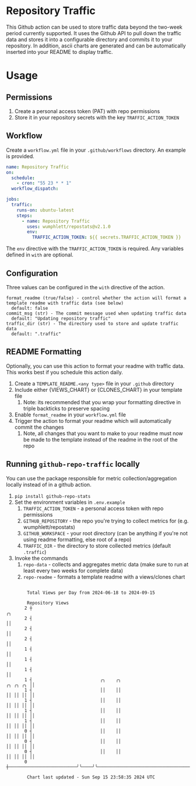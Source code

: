 # Repository Traffic

This Github action can be used to store traffic data beyond the two-week period currently supported.
It uses the Github API to pull down the traffic data and stores it into a configurable directory and commits it to your 
repository. In addition, ascii charts are generated and can be automatically inserted into your README to display traffic.

# Usage
## Permissions
1. Create a personal access token (PAT) with repo permissions
2. Store it in your repository secrets with the key `TRAFFIC_ACTION_TOKEN`

## Workflow
Create a `workflow.yml` file in your `.github/workflows` directory. An example is provided.

```yaml
name: Repository Traffic
on:
  schedule:
    - cron: "55 23 * * 1"
  workflow_dispatch:

jobs:
  traffic:
    runs-on: ubuntu-latest
    steps:
      - name: Repository Traffic
        uses: wumphlett/repostats@v2.1.0
        env:
          TRAFFIC_ACTION_TOKEN: ${{ secrets.TRAFFIC_ACTION_TOKEN }}
```
The `env` directive with the `TRAFFIC_ACTION_TOKEN` is required. Any variables defined in `with` are optional.

## Configuration
Three values can be configured in the `with` directive of the action.
```
format_readme (true/false) - control whether the action will format a template readme with traffic data (see below)
  default: false
commit_msg (str) - The commit message used when updating traffic data
  default: "Updating repository traffic"
traffic_dir (str) - The directory used to store and update traffic data
  default: ".traffic"
```

## README Formatting
Optionally, you can use this action to format your readme with traffic data. This works best if you schedule this action
daily.

1. Create a `TEMPLATE_README.<any type>` file in your `.github` directory
2. Include either {VIEWS_CHART} or {CLONES_CHART} in your template file
   1. Note: its recommended that you wrap your formatting directive in triple backticks to preserve spacing
3. Enable `format_readme` in your `workflow.yml` file
4. Trigger the action to format your readme which will automatically commit the changes
   1. Note, all changes that you want to make to your readme must now be made to the template instead of the readme in the root of the repo

## Running `github-repo-traffic` locally
You can use the package responsible for metric collection/aggregation locally instead of in a github action.

1. `pip install github-repo-stats`
2. Set the environment variables in `.env.example`
   1. `TRAFFIC_ACTION_TOKEN` - a personal access token with repo permissions
   2. `GITHUB_REPOSITORY` - the repo you're trying to collect metrics for (e.g. wumphlett/repostats)
   3. `GITHUB_WORKSPACE` - your root directory (can be anything if you're not using readme formatting, else root of a repo)
   4. `TRAFFIC_DIR` - the directory to store collected metrics (default `.traffic`)
3. Invoke the commands
   1. `repo-data` - collects and aggregates metric data (make sure to run at least every two weeks for complete data)
   2. `repo-readme` - formats a template readme with a views/clones chart

```

        Total Views per Day from 2024-06-18 to 2024-09-15

        Repository Views
       2 ┼                                                                                   ╭╮
       2 ┤                                                                                   ││
       2 ┤                                                                                   ││
       2 ┤                                                                                   ││
       1 ┤                                                                                   ││
       1 ┤                                                                                   ││
       1 ┤                                                                                   ││
       1 ┤                          ╭╮    ╭╮                                        ╭╮ ╭╮ ╭╮ ││
       1 ┤                          ││    ││                                        ││ ││ ││ ││
       1 ┤                          ││    ││                                        ││ ││ ││ ││
       1 ┤                          ││    ││                                        ││ ││ ││ ││
       1 ┤                          ││    ││                                        ││ ││ ││ ││
       0 ┤                          ││    ││                                        ││ ││ ││ ││
       0 ┤                          ││    ││                                        ││ ││ ││ ││
       0 ┤                          ││    ││                                        ││ ││ ││ ││
       0 ┼──────────────────────────╯╰────╯╰────────────────────────────────────────╯╰─╯╰─╯╰─╯╰────

        Chart last updated - Sun Sep 15 23:58:35 2024 UTC
        
```
